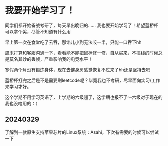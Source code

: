 # 我要开始学习了！
同学们都开始备战考研了，每天早出晚归的......
我也要开始学习了！希望蓝桥杯可以拿个奖，尽管不知道有什么用

早上第一次在食堂吃了云吞，那馅儿小到无法咬一半，只能一口吞下hh

周末打算和客服沟通一下，看看能不能把鼠标修一修，自从买来，不插线的时候总是莫名其妙的丢帧，严重影响我的电竞水平！

寒假两个月没有锻炼身体，现在去健身房感觉恢复不过来了hh还是坚持去吧

蓝桥杯打完之后是不是需要刷leetcode呢？毕竟我也不考研，尽早面向实习/工作来学习才好。

这个学期不用学习英语了，上学期的六级翘了，这学期也报不了～六级对于现在的我也没啥用的：）

## 20240329
了解到一款原生支持苹果芯片的Linux系统：Asahi，下次有需要的时候可以尝试一下